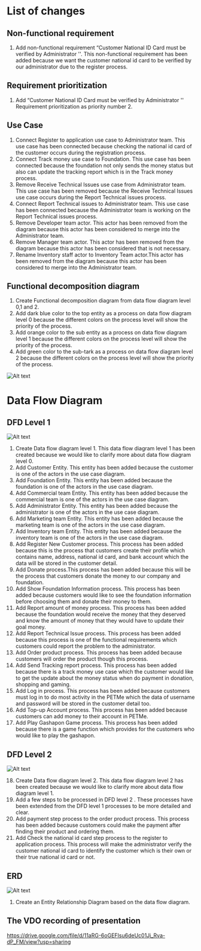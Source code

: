 # List of changes

## Non-functional requirement

1. Add non-functional requirement “Customer National ID Card must be verified by Administrator ''. This  non-functional requirement has been added because we want the customer national id card to be verified by our administrator due to the register process.

## Requirement prioritization

1. Add “Customer National ID Card must be verified by Administrator '' Requirement prioritization as priority number 2.

## Use Case

1. Connect Register to application use case to Administrator team. This use case has been connected because checking the national id card of the customer occurs during the registration process. 
2. Connect Track money use case to Foundation. This use case has been connected because the foundation not only sends the money status but also can update the tracking report which is in the Track money process.
3. Remove Receive Technical Issues use case from Administrator team. This use case has been removed because the Receive Technical Issues use case occurs during the Report Technical issues process.
4. Connect Report Technical issues to Administrator team. This use case has been connected because the Administrator team is working on the Report Technical issues process.
5. Remove Developer team actor. This actor has been removed from the diagram because this actor has been considered to merge into the Administrator team.
6. Remove Manager team actor. This actor has been removed from the diagram because this actor has been considered that is not necessary.
7. Rename Inventory staff actor to Inventory Team actor.This actor has been removed from the diagram because this actor has been considered to merge into the Administrator team.

## Functional decomposition diagram

1. Create Functional decomposition diagram from data flow diagram level 0,1 and 2.
2. Add dark blue color to the top entity as a process on data flow diagram level 0 because  the different colors on the process level will show the priority of the process.
3. Add orange color to the sub entity as a process on data flow diagram level 1 because  the different colors on the process level will show the priority of the process.
4. Add green color to the sub-tark as a process on data flow diagram level 2 because  the different colors on the process level will show the priority of the process.

![Alt text](https://github.com/ICT-Mahidol/2020-ITCS371-2-MilkTea/blob/main/functional_decomposition.png?raw=true "1")

# Data Flow Diagram

## DFD Level 1

![Alt text](https://github.com/ICT-Mahidol/2020-ITCS371-2-MilkTea/blob/main/DFD%20Level%201.png?raw=true "1")

1. Create Data flow diagram level 1. This data flow diagram level 1 has been created because we would like to clarify more about data flow diagram level 0.
2. Add Customer Entity. This entity has been added because the customer is one of the actors in the use case diagram.
3. Add Foundation Entity. This entity has been added because the foundation is one of the actors in the use case diagram.
4. Add Commercial team Entity. This entity has been added because the commercial team is one of the actors in the use case diagram.
5. Add Administrator Entity. This entity has been added because the administrator is one of the actors in the use case diagram.
6. Add Marketing team Entity. This entity has been added because the marketing team is one of the actors in the use case diagram.
7. Add Inventory team Entity. This entity has been added because the inventory team is one of the actors in the use case diagram.
8. Add Register New Customer process. This process has been added because this is the process that customers create their profile which contains name, address, national id card, and bank account which the data will be stored in the customer detail.
9. Add Donate process.This process has been added because this will be the process that customers donate the money to our company and foundation.
10. Add Show Foundation Information process. This process has been added because customers would like to see the foundation information before choosing them and donate their money to them.
11. Add Report amount of money process. This process has been added because the foundation would receive the money that they deserved and know the amount of money that they would have to update their goal money.
12. Add Report Technical Issue process. This process has been added because this process is one of the functional requirements which customers could report the problem to the administrator.
13. Add Order product process. This process has been added because customers will order the product though this process.
14. Add Send Tracking report process. This process has been added because there is a track money use case which the customer would like to get the update about the money status when do payment in donation, shopping and gaming.
15. Add Log in process. This process has been added because customers must log in to do most activity in the PETMe which the data of username and password will be stored in the customer detail too.
16. Add Top-up Account process. This process has been added because customers can add money to their account in PETMe.
17. Add Play Gashapon Game process. This process has been added because there is a game function which provides for the customers who would like to play the gashapon.
## DFD Level 2

![Alt text](https://github.com/ICT-Mahidol/2020-ITCS371-2-MilkTea/blob/main/DFDlv2.png?raw=true "1")

18. Create Data flow diagram level 2. This data flow diagram level 2 has been created because we would like to clarify more about data flow diagram level 1.
19. Add a few steps to be processed in DFD level 2 . These processes have been extended from the DFD level 1 processes to be more detailed and clear.
20. Add payment step process to the order product process. This process has been added because customers could make the payment after finding their product and ordering them.
21. Add Check the national id card step process to the register to application process. This process will make the administrator verify the customer national id card to identify the customer which is their own or their true national id card or not.

## ERD

![Alt text](https://github.com/ICT-Mahidol/2020-ITCS371-2-MilkTea/blob/main/ERD.png?raw=true "1")

1. Create an Entity Relationship Diagram based on the data flow diagram.

## The VDO recording of presentation

https://drive.google.com/file/d/11aRG-6oGEFIsu6deUc01Jj_Rva-dP_FM/view?usp=sharing
